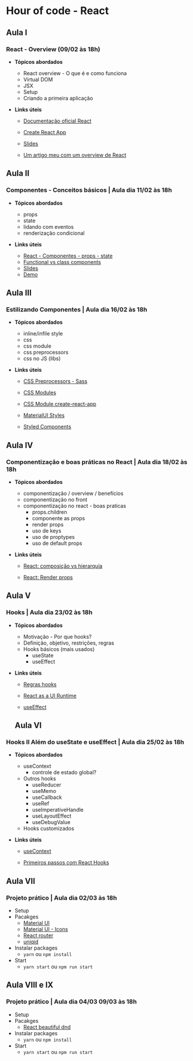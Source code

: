 # Hour of code - React

## Aula I

### React - Overview (09/02 às 18h)

- **Tópicos abordados**

  - React overview - O que é e como funciona
  - Virtual DOM
  - JSX
  - Setup
  - Criando a primeira aplicação

- **Links úteis**

  - [Documentação oficial React](https://reactjs.org/)

  - [Create React App](https://create-react-app.dev/docs/getting-started/)

  - [Slides](https://docs.google.com/presentation/d/1j2djR0lMA_QsbnhNYxBSfi80TwkfCjiNBSE4yfrXmyI/edit?usp=sharing)

  - [Um artigo meu com um overview de React](https://ramonprata.medium.com/react-por-que-consider%C3%A1-lo-no-seu-projeto-e97105cf7234)

## Aula II

### Componentes - Conceitos básicos | Aula dia 11/02 às 18h

- **Tópicos abordados**

  - props
  - state
  - lidando com eventos
  - renderização condicional

- **Links úteis**
  - [React - Componentes - props - state](https://www.taniarascia.com/getting-started-with-react/)
  - [Functional vs class components](https://reactjs.org/docs/components-and-props.html#function-and-class-components)
  - [Slides](https://docs.google.com/presentation/d/1j2djR0lMA_QsbnhNYxBSfi80TwkfCjiNBSE4yfrXmyI/edit?usp=sharing)
  - [Demo](https://github.com/ramonprata/hour-of-code-edicao-III/tree/aula-II-components)

## Aula III

### Estilizando Componentes | Aula dia 16/02 às 18h

- **Tópicos abordados**

  - inline/infile style
  - css
  - css module
  - css preprocessors
  - css no JS (libs)

- **Links úteis**

  - [CSS Preprocessors - Sass](https://create-react-app.dev/docs/adding-a-sass-stylesheet/)

  - [CSS Modules](https://css-tricks.com/css-modules-part-1-need/#:~:text=According%20to%20the%20repo%2C%20CSS,are%20scoped%20locally%20by%20default.&text=CSS%20Modules%20takes%20a%20different,a%20JavaScript%20file%2C%20like%20index.)

  - [CSS Module create-react-app](http://create-react-app.dev/docs/adding-a-css-modules-stylesheet/)

  - [MaterialUI Styles](https://material-ui.com/styles/basics/#material-ui-styles)

  - [Styled Components](https://styled-components.com/)

## Aula IV

### Componentização e boas práticas no React | Aula dia 18/02 às 18h

- **Tópicos abordados**

  - componentização / overview / benefícios
  - componentização no front
  - componentização no react - boas praticas
    - props.children
    - componente as props
    - render props
    - uso de keys
    - uso de proptypes
    - uso de default props

- **Links úteis**

  - [React: composição vs hierarquia](https://reactjs.org/docs/composition-vs-inheritance.html#gatsby-focus-wrapper)

  - [React: Render props](https://reactjs.org/docs/render-props.html#gatsby-focus-wrapper)

## Aula V

### Hooks | Aula dia 23/02 às 18h

- **Tópicos abordados**
  - Motivação - Por que hooks?
  - Definição, objetivo, restrições, regras
  - Hooks básicos (mais usados)
    - useState
    - useEffect
- **Links úteis**

  - [Regras hooks](https://reactjs.org/docs/hooks-rules.html)

  - [React as a UI Runtime](https://overreacted.io/react-as-a-ui-runtime/)

  - [useEffect](https://overreacted.io/a-complete-guide-to-useeffect/)

  ## Aula VI

### Hooks II Além do useState e useEffect | Aula dia 25/02 às 18h

- **Tópicos abordados**
  - useContext
    - controle de estado global?
  - Outros hooks
    - useReducer
    - useMemo
    - useCallback
    - useRef
    - useImperativeHandle
    - useLayoutEffect
    - useDebugValue
  - Hooks customizados
- **Links úteis**

  - [useContext](https://reactjs.org/docs/hooks-reference.html#usecontext)

  - [Primeiros passos com React Hooks](https://medium.com/@devjpnobrega/primeiros-passos-com-react-hooks-usememo-e-usecallback-13d54da4f9ba)

## Aula VII

### Projeto prático | Aula dia 02/03 às 18h

- Setup
- Pacakges
  - [Material UI](https://material-ui.com/)
  - [Material UI - Icons](h@material-ui/icons)
  - [React router](https://reactrouter.com/web/guides/quick-start)
  - [uniqid](https://www.npmjs.com/package/uniqid)
- Instalar packages
  - `yarn` ou `npm install`
- Start
  - `yarn start` ou `npm run start`

## Aula VIII e IX

### Projeto prático | Aula dia 04/03 09/03 às 18h

- Setup
- Pacakges
  - [React beautiful dnd](https://www.npmjs.com/package/react-beautiful-dnd)
- Instalar packages
  - `yarn` ou `npm install`
- Start
  - `yarn start` ou `npm run start`
